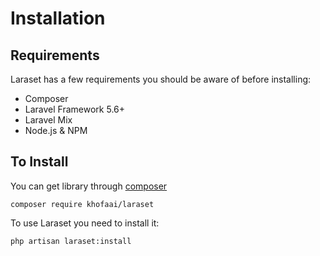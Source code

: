 # Installation

## Requirements

Laraset has a few requirements you should be aware of before installing:

*   Composer
*   Laravel Framework 5.6+
*   Laravel Mix
*   Node.js & NPM

## To Install

You can get library through [composer](https://getcomposer.org/)

```
composer require khofaai/laraset
```

To use Laraset you need to install it:

```
php artisan laraset:install
```
